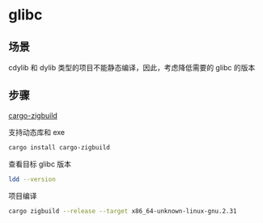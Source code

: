 # glibc

## 场景

cdylib 和 dylib 类型的项目不能静态编译，因此，考虑降低需要的 glibc 的版本

## 步骤

[cargo-zigbuild](https://github.com/rust-cross/cargo-zigbuild)

支持动态库和 exe

```sh
cargo install cargo-zigbuild
```

查看目标 glibc 版本

```sh
ldd --version
```

项目编译

```sh
cargo zigbuild --release --target x86_64-unknown-linux-gnu.2.31
```
